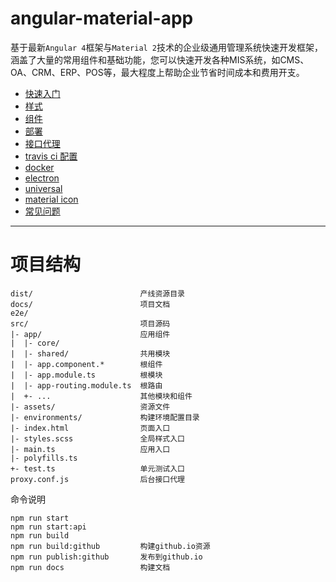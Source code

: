 # angular-material-app

基于最新`Angular 4`框架与`Material 2`技术的企业级通用管理系统快速开发框架，涵盖了大量的常用组件和基础功能，您可以快速开发各种MIS系统，如CMS、OA、CRM、ERP、POS等，最大程度上帮助企业节省时间成本和费用开支。


* [快速入门](start.md)
* [样式](css.md)
* [组件](component.md)
* [部署](deploy.md)
* [接口代理](backend-proxy.md)
* [travis ci 配置](travis.md)
* [docker](docker.md)
* [electron](electron.md)
* [universal](universal.md)
* [material icon](icon.md)
* [常见问题](faq.md)

---

# 项目结构

```
dist/                        产线资源目录
docs/                        项目文档
e2e/                         
src/                         项目源码
|- app/                      应用组件
|  |- core/                  
|  |- shared/                共用模块
|  |- app.component.*        根组件
|  |- app.module.ts          根模块
|  |- app-routing.module.ts  根路由
|  +- ...                    其他模块和组件
|- assets/                   资源文件
|- environments/             构建环境配置目录
|- index.html                页面入口
|- styles.scss               全局样式入口
|- main.ts                   应用入口
|- polyfills.ts              
+- test.ts                   单元测试入口
proxy.conf.js                后台接口代理
```

命令说明
```
npm run start                
npm run start:api             
npm run build                
npm run build:github         构建github.io资源      
npm run publish:github       发布到github.io     
npm run docs                 构建文档
```
